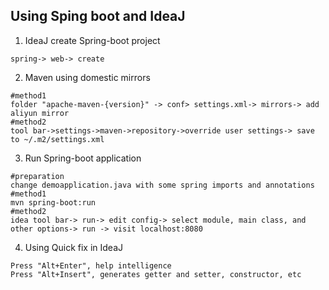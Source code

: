 Using Sping boot and IdeaJ
---
1. IdeaJ create Spring-boot project
```
spring-> web-> create
```
2. Maven using domestic mirrors
```
#method1
folder "apache-maven-{version}" -> conf> settings.xml-> mirrors-> add aliyun mirror
#method2
tool bar->settings->maven->repository->override user settings-> save to ~/.m2/settings.xml
```
3. Run Spring-boot application
```
#preparation
change demoapplication.java with some spring imports and annotations
#method1
mvn spring-boot:run
#method2
idea tool bar-> run-> edit config-> select module, main class, and other options-> run -> visit localhost:8080
```
4. Using Quick fix in IdeaJ
```
Press "Alt+Enter", help intelligence
Press "Alt+Insert", generates getter and setter, constructor, etc
```

